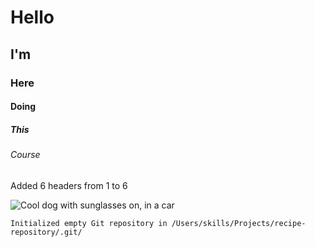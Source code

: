 # Hello
## I'm
### Here
#### Doing
##### This
###### Course

Added 6 headers from 1 to 6

![Cool dog with sunglasses on, in a car](https://i.pinimg.com/originals/e5/9f/22/e59f22338a6d2e9e801f318b95584091.jpg)

```
Initialized empty Git repository in /Users/skills/Projects/recipe-repository/.git/
```
